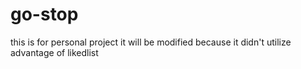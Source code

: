 # go-stop
this is for personal project
it will be modified because it didn't utilize advantage of likedlist
